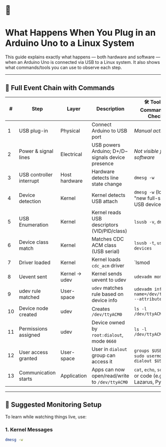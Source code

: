 # 🔌 
# What Happens When You Plug in an Arduino Uno to a Linux System

This guide explains exactly what happens — both hardware and software — when an Arduino Uno is connected via USB to a Linux system. It also shows what commands/tools you can use to observe each step.

---

## 🧠 Full Event Chain with Commands  

| #  | Step                       | Layer         | Description                                              | 🛠️ Tool or Command to Check                                 |  
|----|----------------------------|---------------|----------------------------------------------------------|-------------------------------------------------------------|  
| 1  | USB plug-in                | Physical      | Connect Arduino to USB port                              | *Manual action*                                             |  
| 2  | Power & signal lines       | Electrical    | USB powers Arduino; D+/D− signals device presence        | *Not visible from software*                                 |  
| 3  | USB controller interrupt   | Host hardware | Hardware detects line state change                       | `dmesg -w`                                                  |  
  4  | Device detection           | Kernel        | Kernel detects USB attach                                | `dmesg -w` (look for "new full-speed USB device")           |  
| 5  | USB Enumeration            | Kernel        | Kernel reads USB descriptors (VID/PID/class)             | `lsusb -v`, `dmesg`                                         |  
| 6  | Device class match         | Kernel        | Matches CDC ACM class (USB serial)                       | `lsusb -t`, `usb-devices`                                   |  
| 7  | Driver loaded              | Kernel        | Kernel loads `cdc_acm` driver                            | `lsmod | grep cdc_acm`                                      |  
| 8  | Uevent sent                | Kernel → udev | Kernel sends uevent to udev                              | `udevadm monitor`                                           |  
| 9  | udev rule matched          | User-space    | `udev` matches rule based on device info                 | `udevadm info --name=/dev/ttyACM0 --attribute-walk`         |  
| 10 | Device node created        | udev          | Creates `/dev/ttyACM0`                                   | `ls -l /dev/ttyACM*`                                        |  
| 11 | Permissions assigned       | udev          | Device owned by `root:dialout`, mode `0660`              | `ls -l /dev/ttyACM*`                                        |  
| 12 | User access granted        | User-space    | User in `dialout` group can access it                    | `groups $USER`, `sudo usermod -aG dialout $USER`            |  
| 13 | Communication starts       | Application   | Apps can now open/read/write to `/dev/ttyACM0`           | `cat`, `echo`, `screen`, or code (e.g., Lazarus, Python)    |  

---

## 🧪 Suggested Monitoring Setup

To learn while watching things live, use:

### 1. Kernel Messages
```bash
dmesg -w
